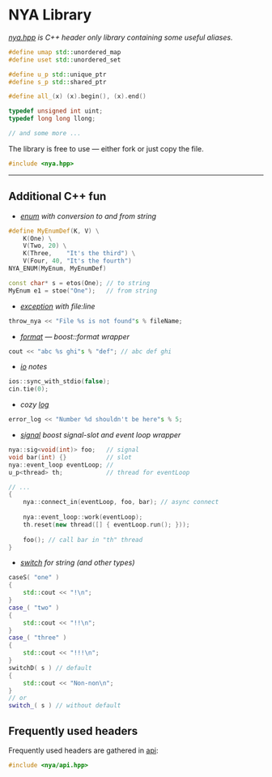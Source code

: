 # NYA Library
*[nya.hpp](src/nya.hpp) is C++ header only library containing some useful aliases.*
```c++
#define umap std::unordered_map
#define uset std::unordered_set

#define u_p std::unique_ptr
#define s_p std::shared_ptr

#define all_(x) (x).begin(), (x).end()

typedef unsigned int uint;
typedef long long llong;

// and some more ...
```


The library is free to use — either fork or just copy the file.
```c++
#include <nya.hpp>
```


-----------------------------------------------------------------

## Additional C++ fun
* *[enum](src/nya/enum.hpp) with conversion to and from string*
```c++
#define MyEnumDef(K, V) \
	K(One) \
	V(Two, 20) \
	K(Three,    "It's the third") \
	V(Four, 40, "It's the fourth")
NYA_ENUM(MyEnum, MyEnumDef)

const char* s = etos(One); // to string
MyEnum e1 = stoe("One");   // from string
```

* *[exception](src/nya/exception.hpp) with file:line*
```c++
throw_nya << "File %s is not found"s % fileName;
```

* *[format](src/nya/format.hpp) — boost::format wrapper*
```c++
cout << "abc %s ghi"s % "def"; // abc def ghi
```

* *[io](src/nya/io.hpp) notes*
```c++
ios::sync_with_stdio(false);
cin.tie(0);
```

* *cozy [log](src/nya/log.hpp)*
```c++
error_log << "Number %d shouldn't be here"s % 5;
```

* *[signal](src/nya/signal.hpp) boost signal-slot and event loop wrapper*
```c++
nya::sig<void(int)> foo;   // signal
void bar(int) {}           // slot
nya::event_loop eventLoop; //
u_p<thread> th;            // thread for eventLoop

// ...
{
    nya::connect_in(eventLoop, foo, bar); // async connect
    
    nya::event_loop::work(eventLoop);
    th.reset(new thread([] { eventLoop.run(); }));
    
    foo(); // call bar in "th" thread
}
```

* *[switch](src/nya/switch.hpp) for string (and other types)*
```c++
caseS( "one" )
{
	std::cout << "!\n";
}
case_( "two" )
{
	std::cout << "!!\n";
}
case_( "three" )
{
	std::cout << "!!!\n";
}
switchD( s ) // default
{
	std::cout << "Non-non\n";
}
// or
switch_( s ) // without default
```

## Frequently used headers
Frequently used headers are gathered in [api](src/nya/api.hpp):
```c++
#include <nya/api.hpp>
```
